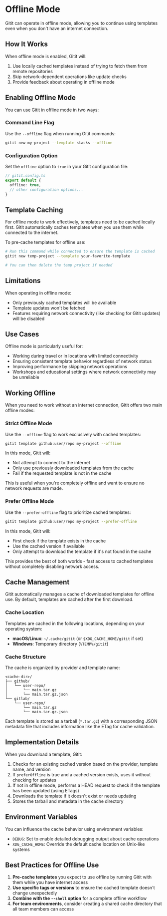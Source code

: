 # Offline Mode

Gitit can operate in offline mode, allowing you to continue using templates even when you don't have an internet connection.

## How It Works

When offline mode is enabled, Gitit will:

1. Use locally cached templates instead of trying to fetch them from remote repositories
2. Skip network-dependent operations like update checks
3. Provide feedback about operating in offline mode

## Enabling Offline Mode

You can use Gitit in offline mode in two ways:

### Command Line Flag

Use the `--offline` flag when running Gitit commands:

```bash
gitit new my-project --template stacks --offline
```

### Configuration Option

Set the `offline` option to `true` in your Gitit configuration file:

```typescript
// gitit.config.ts
export default {
  offline: true,
  // other configuration options...
}
```

## Template Caching

For offline mode to work effectively, templates need to be cached locally first. Gitit automatically caches templates when you use them while connected to the internet.

To pre-cache templates for offline use:

```bash
# Run this command while connected to ensure the template is cached
gitit new temp-project --template your-favorite-template

# You can then delete the temp project if needed
```

## Limitations

When operating in offline mode:

- Only previously cached templates will be available
- Template updates won't be fetched
- Features requiring network connectivity (like checking for Gitit updates) will be disabled

## Use Cases

Offline mode is particularly useful for:

- Working during travel or in locations with limited connectivity
- Ensuring consistent template behavior regardless of network status
- Improving performance by skipping network operations
- Workshops and educational settings where network connectivity may be unreliable

## Working Offline

When you need to work without an internet connection, Gitit offers two main offline modes:

### Strict Offline Mode

Use the `--offline` flag to work exclusively with cached templates:

```bash
gitit template github:user/repo my-project --offline
```

In this mode, Gitit will:

- Not attempt to connect to the internet
- Only use previously downloaded templates from the cache
- Fail if the requested template is not in the cache

This is useful when you're completely offline and want to ensure no network requests are made.

### Prefer Offline Mode

Use the `--prefer-offline` flag to prioritize cached templates:

```bash
gitit template github:user/repo my-project --prefer-offline
```

In this mode, Gitit will:

- First check if the template exists in the cache
- Use the cached version if available
- Only attempt to download the template if it's not found in the cache

This provides the best of both worlds - fast access to cached templates without completely disabling network access.

## Cache Management

Gitit automatically manages a cache of downloaded templates for offline use. By default, templates are cached after the first download.

### Cache Location

Templates are cached in the following locations, depending on your operating system:

- **macOS/Linux**: `~/.cache/gitit` (or `$XDG_CACHE_HOME/gitit` if set)
- **Windows**: Temporary directory (`%TEMP%/gitit`)

### Cache Structure

The cache is organized by provider and template name:

```
<cache-dir>/
├── github/
│   └── user-repo/
│       └── main.tar.gz
│       └── main.tar.gz.json
└── gitlab/
    └── user-repo/
        └── main.tar.gz
        └── main.tar.gz.json
```

Each template is stored as a tarball (`*.tar.gz`) with a corresponding JSON metadata file that includes information like the ETag for cache validation.

## Implementation Details

When you download a template, Gitit:

1. Checks for an existing cached version based on the provider, template name, and version
2. If `preferOffline` is true and a cached version exists, uses it without checking for updates
3. If not in offline mode, performs a HEAD request to check if the template has been updated (using ETags)
4. Downloads the template if it doesn't exist or needs updating
5. Stores the tarball and metadata in the cache directory

## Environment Variables

You can influence the cache behavior using environment variables:

- `DEBUG`: Set to enable detailed debugging output about cache operations
- `XDG_CACHE_HOME`: Override the default cache location on Unix-like systems

## Best Practices for Offline Use

1. **Pre-cache templates** you expect to use offline by running Gitit with them while you have internet access
2. **Use specific tags or versions** to ensure the cached template doesn't change unexpectedly
3. **Combine with the `--shell` option** for a complete offline workflow
4. **For team environments**, consider creating a shared cache directory that all team members can access
